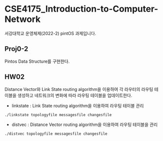 # CSE4175_Introduction-to-Computer-Network
서강대학교 운영체제(2022-2) pintOS 과제입니다.

## Proj0-2
Pintos Data Structure를 구현한다.

## HW02
Distance Vector와 Link State routing algorithm을 이용하여 각 라우터의 라우팅 테이블을 생성하고 네트워크의 변화에 따라 라우팅 테이블을 업데이트한다.
- linkstate : Link State routing algorithm을 이용하여 라우팅 테이블 관리
```
./linkstate topologyfile messagesfile changesfile
```
- distvec : Distance Vector routing algorithm을 이용하여 라우팅 테이블을 관리
```
./distvec topologyfile messagesfile changesfile
```
